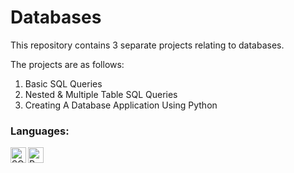# Databases
This repository contains 3 separate projects relating to databases.

The projects are as follows:
1. Basic SQL Queries
2. Nested & Multiple Table SQL Queries
3. Creating A Database Application Using Python

### Languages:
<a href="#"><img align="left" alt="SQLite" height="25px" src="https://img.shields.io/badge/SQLite-07405E?style=for-the-badge&logo=sqlite&logoColor=white" /></a>
<a href="#"><img align="left" alt="Python" height="25px" src="https://img.shields.io/badge/Python-14354C?style=for-the-badge&logo=python&logoColor=white" /></a>

